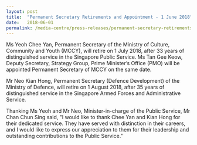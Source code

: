 ```yaml
---
layout: post
title:  "Permanent Secretary Retirements and Appointment - 1 June 2018"
date:   2018-06-01
permalink: /media-centre/press-releases/permanent-secretary-retirements-and-appointment-1-june-2018/
---
```


Ms Yeoh Chee Yan, Permanent Secretary of the Ministry of Culture, Community and Youth (MCCY), will retire on 1 July 2018, after 33 years of distinguished service in the Singapore Public Service. Ms Tan Gee Keow, Deputy Secretary, Strategy Group, Prime Minister’s Office (PMO) will be appointed Permanent Secretary of MCCY on the same date. 

Mr Neo Kian Hong, Permanent Secretary (Defence Development) of the Ministry of Defence, will retire on 1 August 2018, after 35 years of distinguished service in the Singapore Armed Forces and Administrative
Service.

Thanking Ms Yeoh and Mr Neo, Minister-in-charge of the Public Service, Mr Chan Chun Sing said, "I would like to thank Chee Yan and Kian Hong for their dedicated service. They have served with distinction in their careers, and I would like to express our appreciation to them for their leadership and outstanding contributions to the Public Service."

